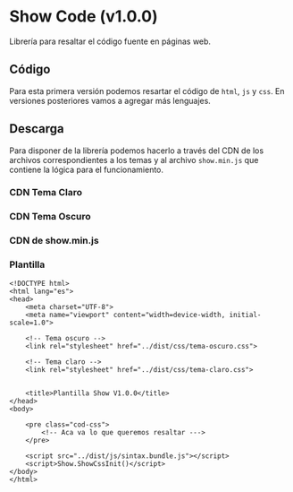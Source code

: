 # Show Code (v1.0.0)

Librería para resaltar el código fuente en páginas web.

## Código

Para esta primera versión podemos resartar el código de `html`, `js` y `css`. 
En versiones posteriores vamos a agregar más lenguajes.


## Descarga 

Para disponer de la librería podemos hacerlo a través del CDN de los archivos correspondientes a 
los temas y al archivo `show.min.js` que contiene la lógica para el funcionamiento.

### CDN Tema Claro


### CDN Tema Oscuro


### CDN de show.min.js


### Plantilla

```
<!DOCTYPE html>
<html lang="es">
<head>
    <meta charset="UTF-8">
    <meta name="viewport" content="width=device-width, initial-scale=1.0">

    <!-- Tema oscuro -->
    <link rel="stylesheet" href="../dist/css/tema-oscuro.css">

    <!-- Tema claro -->
    <link rel="stylesheet" href="../dist/css/tema-claro.css">


    <title>Plantilla Show V1.0.0</title>
</head>
<body>

    <pre class="cod-css">
        <!-- Aca va lo que queremos resaltar --->
    </pre>
    
    <script src="../dist/js/sintax.bundle.js"></script>
    <script>Show.ShowCssInit()</script>
</body>
</html>
```